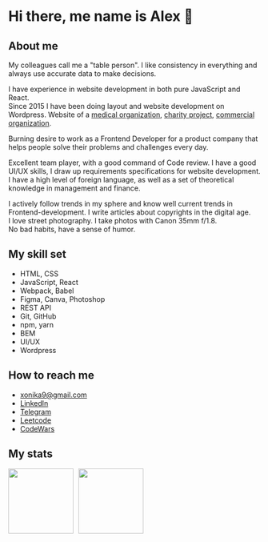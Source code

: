 # Hi there, me name is Alex 👋

## About me

My colleagues call me a "table person". I like consistency in everything and always use accurate data to make decisions.

I have experience in website development in both pure JavaScript and React. \
Since 2015 I have been doing layout and website development on Wordpress. Website of a [medical organization](https://irgpc.ru/), [charity project](https://xn--80abh4ara1ao.xn--p1ai/), [commercial organization](https://timber.krona-baikal.com/).

Burning desire to work as a Frontend Developer for a product company that helps people solve their problems and challenges every day.

Excellent team player, with a good command of Code review. I have a good UI/UX skills, I draw up requirements specifications for website development. \
I have a high level of foreign language, as well as a set of theoretical knowledge in management and finance.

I actively follow trends in my sphere and know well current trends in Frontend-development. I write articles about copyrights in the digital age. \
I love street photography. I take photos with Canon 35mm f/1.8. \
No bad habits, have a sense of humor.

## My skill set

* HTML, CSS
* JavaScript, React
* Webpack, Babel
* Figma, Canva, Photoshop
* REST API
* Git, GitHub
* npm, yarn
* BEM
* UI/UX
* Wordpress

## How to reach me

* xonika9@gmail.com
* [LinkedIn](https://www.linkedin.com/in/alex-beltyukov/)
* [Telegram](https://t.me/xonika9)
* [Leetcode](https://leetcode.com/xonika9/)
* [CodeWars](https://www.codewars.com/users/xonika9)

## My stats

<div>
<a href="https://github-readme-stats-ruby-one.vercel.app/api?username=xonika9&hide=stars,contribs&show_icons=true">
  <img  align="left" height="130" style="margin-right: 10px" src="https://github-readme-stats-ruby-one.vercel.app/api?username=xonika9&hide=stars,contribs&show_icons=true" />
</a>
<a href="https://github-readme-stats-ruby-one.vercel.app/api/top-langs/?username=xonika9&layout=compact">
  <img align="left" height="130" src="https://github-readme-stats-ruby-one.vercel.app/api/top-langs/?username=xonika9&layout=compact" />
</a>
</div>

